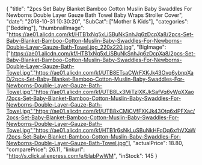 {
	"title": "2pcs Set Baby Blanket Bamboo Cotton Muslin Baby Swaddles For Newborns Double Layer Gauze Bath Towel Baby Wraps Stroller Cover",
	"date": "2018-10-31 10:30:20",
	"SubCat": ["Mother & Kids"],
	"categories": ["Bedding"],
	"thumbnailImage": "https://ae01.alicdn.com/kf/HTB1xNq5xLiSBuNkSnhJq6zDcpXa8/2pcs-Set-Baby-Blanket-Bamboo-Cotton-Muslin-Baby-Swaddles-For-Newborns-Double-Layer-Gauze-Bath-Towel.jpg_220x220.jpg",
	"BigImage": ["https://ae01.alicdn.com/kf/HTB1xNq5xLiSBuNkSnhJq6zDcpXa8/2pcs-Set-Baby-Blanket-Bamboo-Cotton-Muslin-Baby-Swaddles-For-Newborns-Double-Layer-Gauze-Bath-Towel.jpg","https://ae01.alicdn.com/kf/UTB8ETsaCWrFXKJk43Ovq6ybnpXaD/2pcs-Set-Baby-Blanket-Bamboo-Cotton-Muslin-Baby-Swaddles-For-Newborns-Double-Layer-Gauze-Bath-Towel.jpg","https://ae01.alicdn.com/kf/UTB8Lx3MiTzIXKJkSafVq6yWgXXao/2pcs-Set-Baby-Blanket-Bamboo-Cotton-Muslin-Baby-Swaddles-For-Newborns-Double-Layer-Gauze-Bath-Towel.jpg","https://ae01.alicdn.com/kf/UTB8xCMiCVfFXKJk43Otq6xIPFXac/2pcs-Set-Baby-Blanket-Bamboo-Cotton-Muslin-Baby-Swaddles-For-Newborns-Double-Layer-Gauze-Bath-Towel.jpg","https://ae01.alicdn.com/kf/HTB1r6sNkLuSBuNkHFqDq6xfhVXaW/2pcs-Set-Baby-Blanket-Bamboo-Cotton-Muslin-Baby-Swaddles-For-Newborns-Double-Layer-Gauze-Bath-Towel.jpg"],
	"actualPrice": 18.80,
	"comparePrice": 26.11,
	"linkurl": "http://s.click.aliexpress.com/e/blabPwWM",
	"inStock": 145
}

